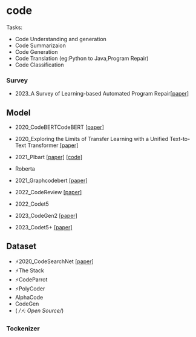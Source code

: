 # code

Tasks:
- Code Understanding and generation
- Code Summarizaion
- Code Generation
- Code Translation (eg:Python to Java,Program Repair)
- Code Classification

### Survey
- 2023_A Survey of Learning-based Automated Program Repair[[paper]](https://arxiv.org/pdf/2301.03270.pdf)



## Model
- 2020_CodeBERTCodeBERT [[paper]]()
- 2020_Exploring the Limits of Transfer Learning with a Unified Text-to-Text Transformer [[paper]](https://arxiv.org/pdf/1910.10683.pdf)
- 2021_Plbart  [[paper]](https://aclanthology.org/2021.naacl-main.211.pdf)  [[code]](https://github.com/wasiahmad/PLBART)
- Roberta
- 2021_Graphcodebert [[paper]](https://arxiv.org/pdf/2009.08366.pdf)
- 2022_CodeReview [[paper]](https://arxiv.org/pdf/2203.09095.pdf)
- 2022_Codet5

- 2023_CodeGen2 [[paper]](https://arxiv.org/pdf/2305.02309.pdf)
- 2023_Codet5+ [[paper]](https://arxiv.org/pdf/2305.07922.pdf)



## Dataset
- ⚡️2020_CodeSearchNet [[paper]](https://arxiv.org/pdf/1909.09436v3.pdf)
- ⚡️The Stack
- ⚡️CodeParrot
- ⚡️PolyCoder
- AlphaCode
- CodeGen
- 
   ( */⚡️: Open Source/*)

### Tockenizer
